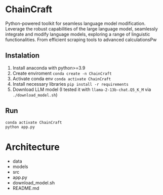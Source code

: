 # ChainCraft
Python-powered toolkit for seamless language model modification. Leverage the robust capabilities of the large language model, seamlessly integrate and modify language models, exploring a range of linguistic functionalities. From efficient scraping tools to advanced calculationsPw

## Instalation
1. Install anaconda with python>=3.9 
2. Create enviroment `conda create -n ChainCraft`
3. Activate conda env `conda activate ChainCraft`
4. Install necessary libraries `pip install -r requirements`
5. Download LLM model (I tested it with `llama-2-13b-chat.Q5_K_M` via `./download_model.sh`)

## Run
```shell
conda activate ChainCraft
python app.py
```

# Architecture
- data
- models
- src
- app.py
- download_model.sh
- README.md